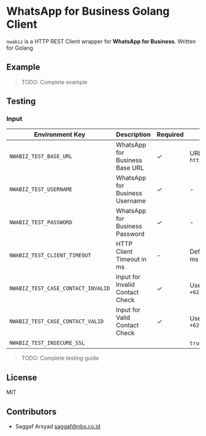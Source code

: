 # WhatsApp for Business Golang Client

`nwabiz` is a HTTP REST Client wrapper for **WhatsApp for Business**. Written for Golang

## Example

> TODO: Complete example

## Testing

### Input

| Environment Key                    | Description                     | Required | Value                                           |
| ---------------------------------- | ------------------------------- | -------- | ----------------------------------------------- |
| `NWABIZ_TEST_BASE_URL`             | WhatsApp for Business Base URL  | ✓        | URL e.g. `https://111.222.333.444:8080/v1`      |
| `NWABIZ_TEST_USERNAME`             | WhatsApp for Business Username  | ✓        | -                                               |
| `NWABIZ_TEST_PASSWORD`             | WhatsApp for Business Password  | ✓        | -                                               |
| `NWABIZ_TEST_CLIENT_TIMEOUT`       | HTTP Client Timeout in ms       | -        | Default value is 10 sec or 10000 ms             |
| `NWABIZ_TEST_CASE_CONTACT_INVALID` | Input for Invalid Contact Check | ✓        | Use International Notation e.g. `+628123456789` |
| `NWABIZ_TEST_CASE_CONTACT_VALID`   | Input for Valid Contact Check   | ✓        | Use International Notation e.g. `+628123456789` |
| `NWABIZ_TEST_INSECURE_SSL`         |                                 |          | `true` or `false`                               |

> TODO: Complete testing guide

## License

MIT

## Contributors

- Saggaf Arsyad <saggaf@nbs.co.id>
